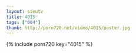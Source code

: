 ```yaml
--- 
layout: sieutv
title: 4015
tags: ["004"]
thumb: http://porn720.net/video/4015/poster.jpg
---
```

{% include porn720 key="4015" %} 

